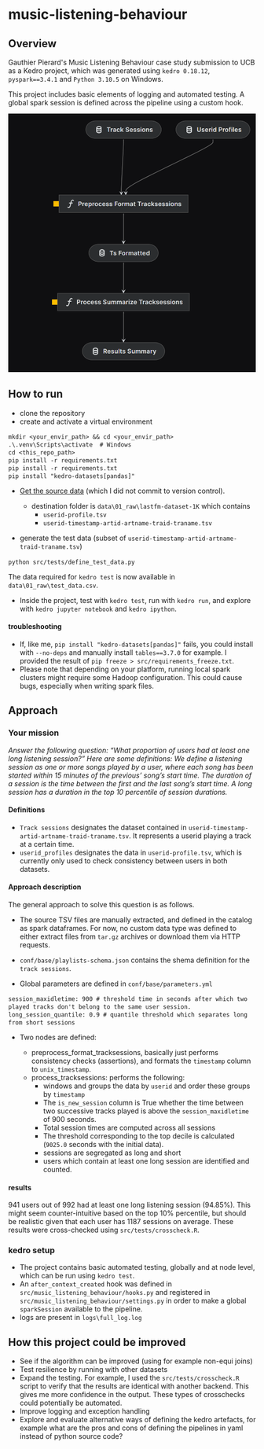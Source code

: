 # music-listening-behaviour

## Overview

Gauthier Pierard's Music Listening Behaviour case study submission to UCB as a Kedro project, which was generated using `kedro 0.18.12`, `pyspark==3.4.1` and `Python 3.10.5` on Windows.

This project includes basic elements of logging and automated testing. A global spark session is defined across the pipeline using a custom hook.


![viz image](https://github.com/gpierard/music-listening-behaviour/blob/main/viz.png)

## How to run 

- clone the repository
- create and activate a virtual environment
```
mkdir <your_envir_path> && cd <your_envir_path>
.\.venv\Scripts\activate  # Windows
cd <this_repo_path>
pip install -r requirements.txt
pip install -r requirements.txt
pip install "kedro-datasets[pandas]"
```

- [Get the source data](http://ocelma.net/MusicRecommendationDataset/lastfm-1K.html ) (which I did not commit to version control).
  - destination folder is `data\01_raw\lastfm-dataset-1K` which contains
    - `userid-profile.tsv`
    - `userid-timestamp-artid-artname-traid-traname.tsv`

- generate the test data (subset of `userid-timestamp-artid-artname-traid-traname.tsv`) 

```python src/tests/define_test_data.py```

The data required for `kedro test` is now available in `data\01_raw\test_data.csv`.

- Inside the project, test with `kedro test`, run with `kedro run`, and explore with `kedro jupyter notebook` and `kedro ipython`.


#### troubleshooting

- If, like me, `pip install "kedro-datasets[pandas]"` fails, you could install with `--no-deps` and manually install `tables==3.7.0` for example. I provided the result of `pip freeze > src/requirements_freeze.txt`.
- Please note that depending on your platform, running local spark clusters might require some Hadoop configuration. This could cause bugs, especially when writing spark files.


## Approach

### Your mission

*Answer the following question: “What proportion of users had at least one long listening session?”
Here are some definitions:
We define a listening session as one or more songs played by a user, where each song has been started within 15 minutes of the previous’ song’s start time. The duration of a session is the time between the first and the last song’s start time. A long session has a duration in the top 10 percentile of session durations.*

#### Definitions

- `Track sessions` designates the dataset contained in `userid-timestamp-artid-artname-traid-traname.tsv`. It represents a userid playing a track at a certain time.
- `userid_profiles` designates the data in `userid-profile.tsv`, which is currently only used to check consistency between users in both datasets.  

#### Approach description

The general approach to solve this question is as follows.

- The source TSV files are manually extracted, and defined in the catalog as spark dataframes. For now, no custom data type was defined to either extract files from `tar.gz` archives or download them via HTTP requests.

- `conf/base/playlists-schema.json` contains the shema definition for the `track sessions`.

- Global parameters are defined in `conf/base/parameters.yml`
```
session_maxidletime: 900 # threshold time in seconds after which two played tracks don't belong to the same user session. 
long_session_quantile: 0.9 # quantile threshold which separates long from short sessions
```

- Two nodes are defined:

  - preprocess_format_tracksessions, basically just performs consistency checks (assertions), and formats the `timestamp` column to `unix_timestamp`.
  - process_tracksessions: performs the following:
    - windows and groups the data by `userid` and order these groups by `timestamp`
    - The `is_new_session` column is True whether the time between two successive tracks played is above the `session_maxidletime` of 900 seconds. 
    - Total session times are computed across all sessions
    - The threshold corresponding to the top decile is calculated (`9025.0` seconds with the initial data).
    - sessions are segregated as long and short
    - users which contain at least one long session are identified and counted.



#### results

941 users out of 992 had at least one long listening session (94.85%). This might seem counter-intuitive based on the top 10% percentile, but should be realistic given that each user has 1187 sessions on average. These results were cross-checked using `src/tests/crosscheck.R`.

### kedro setup 

- The project contains basic automated testing, globally and at node level, which can be run using `kedro test`.
- An `after_context_created` hook was defined in `src/music_listening_behaviour/hooks.py` and registered in `src/music_listening_behaviour/settings.py` in order to make a global `sparkSession` available to the pipeline. 
- logs are present in `logs\full_log.log`

## How this project could be improved 

- See if the algorithm can be improved (using for example non-equi joins)
- Test resilience by running with other datasets
- Expand the testing. For example, I used the `src/tests/crosscheck.R` script to verify that the results are identical with another backend. This gives me more confidence in the output. These types of crosschecks could potentially be automated.
- Improve logging and exception handling
- Explore and evaluate alternative ways of defining the kedro artefacts, for example what are the pros and cons of defining the pipelines in yaml instead of python source code?







